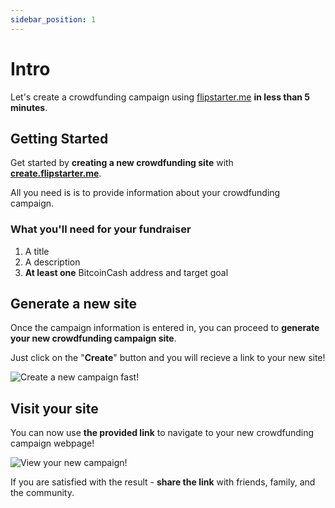 ```yaml
---
sidebar_position: 1
---
```


# Intro

Let's create a crowdfunding campaign using [flipstarter.me](https://flipstarter.me) **in less than 5 minutes**.

## Getting Started

Get started by **creating a new crowdfunding site** with **[create.flipstarter.me](https://create.flipstarter.me)**.

All you need is is to provide information about your crowdfunding campaign.

### What you'll need for your fundraiser
1. A title
2. A description
3. **At least one** BitcoinCash address and target goal

## Generate a new site

Once the campaign information is entered in, you can proceed to **generate your new crowdfunding campaign site**.

Just click on the "**Create**" button and you will recieve a link to your new site!

![Create a new campaign fast!](@site/static/img/create-flipstarter.png "create.flipstarter.me")

## Visit your site

You can now use **the provided link** to navigate to your new crowdfunding campaign webpage! 

![View your new campaign!](@site/static/img/view-flipstarter.png)

If you are satisfied with the result - **share the link** with friends, family, and the community.
